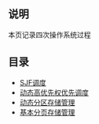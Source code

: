 ## 说明

本页记录四次操作系统过程

## 目录

[]()

- [SJF调度](/matplotlib/czxt/1)
- [动态高优先权优先调度](/matplotlib/czxt/2)
- [动态分区存储管理](/matplotlib/czxt/3)
- [基本分页存储管理](/matplotlib/czxt/4)